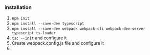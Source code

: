 ### installation
1. `npm init`
2. `npm install --save-dev typescript`
3. `npm install --save-dev webpack webpack-cli webpack-dev-server typescript ts-loader`
4. `tsc --init` and configure it
5. Create webpack.config.js file and configure it
6. 